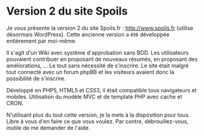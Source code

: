 Version 2 du site Spoils
=========

Je vous présente la version 2 du site Spoils.fr : http://www.spoils.fr (utilise désormais WordPress).
Cette ancienne version a été développée entièrement par moi-même.

Il s'agit d'un Wiki avec système d'approbation sans BDD. Les utilisateurs pouvaient contribuer en proposant de nouveaux résumés, en proposant des améliorations, ... Le tout sans nécessité de s'inscrire.
Le site était malgré tout connecté avec un forum phpBB et les visiteurs avaient donc la possibilité de s'inscrire.

Développé en PHP5, HTML5 et CSS3, il était compatible tous navigateurs et mobiles.
Utilisation du modèle MVC et de template PHP avec cache et CRON.

N'utilisant plus du tout cette version, je la mets à la disposition pour tous. Libre à vous d'en faire ce que vous voulez.
Par contre, débrouillez-vous, inutile de me demander de l'aide.